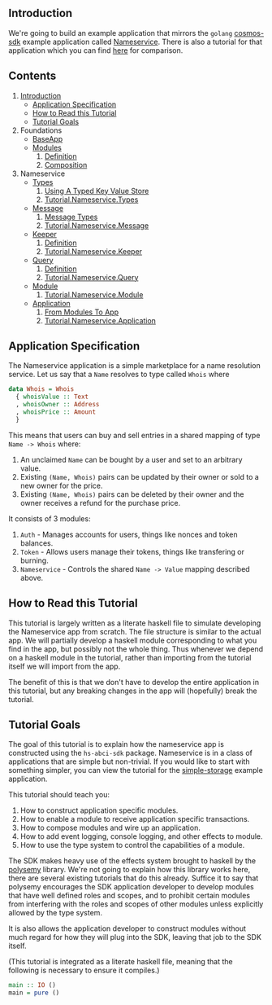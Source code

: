 ## Introduction

We're going to build an example application that mirrors the `golang` [cosmos-sdk](https://github.com/cosmos/cosmos-sdk) example application called [Nameservice](https://github.com/cosmos/sdk-tutorials/tree/master/nameservice). There is also a tutorial for that application which you can find [here](https://tutorials.cosmos.network/nameservice/tutorial/00-intro.html) for comparison.

## Contents
1. [Introduction](README.md)
    - [Application Specification](README.md#application-specification)
    - [How to Read this Tutorial](README.md#how-to-read-this-tutorial)
    - [Tutorial Goals](README.md#tutorial-goals)
2. Foundations
    - [BaseApp](Foundations/BaseApp.md)
    - [Modules](Foundations/Modules.md)
        1. [Definition](Foundations/Modules.md#definition)
        2. [Composition](Foundations/Modules.md#composition)
3. Nameservice
    - [Types](Tutorial/Nameservice/Types.md)
        1. [Using A Typed Key Value Store](Tutorial/Nameservice/Types.md#using-a-typed-key-value-store)
        2. [Tutorial.Nameservice.Types](Tutorial/Nameservice/Types.md#tutorialnameservicetypes)
    - [Message](Tutorial/Nameservice/Message.md)
        1. [Message Types](Tutorial/Nameservice/Message.md#message-types)
        2. [Tutorial.Nameservice.Message](Tutorial/Nameservice/Message.md#tutorialnameservicemessage)
    - [Keeper](Tutorial/Nameservice/Keeper.md)
        1. [Definition](Tutorial/Nameservice/Keeper.md#definition)
        2. [Tutorial.Nameservice.Keeper](Tutorial/Nameservice/Keeper.md#tutorialnameservicekeeper)
    - [Query](Tutorial/Nameservice/Query.md)
        1. [Definition](Tutorial/Nameservice/Query.md#definition)
        2. [Tutorial.Nameservice.Query](Tutorial/Nameservice/Query.md#tutorialnameservicequery)
    - [Module](Tutorial/Nameservice/Module.md)
        1. [Tutorial.Nameservice.Module](Tutorial/Nameservice/Module.md#tutorialnameservicemodule)
    - [Application](Tutorial/Nameservice/Application.md)
        1. [From Modules To App](Tutorial/Nameservice/Application.md#from-modules-to-app)
        2. [Tutorial.Nameservice.Application](Tutorial/Nameservice/Application.md#tutorialnameserviceapplication)


## Application Specification
The Nameservice application is a simple marketplace for a name resolution service. Let us say that a `Name` resolves to type called `Whois` where 

~~~ haskell ignore
data Whois = Whois
  { whoisValue :: Text
  , whoisOwner :: Address
  , whoisPrice :: Amount
  }
~~~

This means that users can buy and sell entries in a shared mapping of type `Name -> Whois` where:
1. An unclaimed `Name` can be bought by a user and set to an arbitrary value.
2. Existing `(Name, Whois)` pairs can be updated by their owner or sold to a new owner for the price.
3. Existing `(Name, Whois)` pairs can be deleted by their owner and the owner receives a refund for the purchase price.

It consists of 3 modules:
1. `Auth` - Manages accounts for users, things like nonces and token balances.
2. `Token` - Allows users manage their tokens, things like transfering or burning.
3. `Nameservice` - Controls the shared `Name -> Value` mapping described above.

## How to Read this Tutorial

This tutorial is largely written as a literate haskell file to simulate developing the Nameservice app from scratch. The file structure is similar to the actual app. We will partially develop a haskell module corresponding to what you find in the app, but possibly not the whole thing. Thus whenever we depend on a haskell module in the tutorial, rather than importing from the tutorial itself we will import from the app.

The benefit of this is that we don't have to develop the entire application in this tutorial, but any breaking changes in the app will (hopefully) break the tutorial.

## Tutorial Goals
The goal of this tutorial is to explain how the nameservice app is constructed using the `hs-abci-sdk` package. Nameservice is in a class of applications that are simple but non-trivial.
If you would like to start with something simpler, you can view the tutorial for the [simple-storage](https://github.com/f-o-a-m/hs-abci/tree/master/hs-abci-examples/simple-storage) example application.

This tutorial should teach you:
1. How to construct application specific modules.
2. How to enable a module to receive application specific transactions. 
3. How to compose modules and wire up an application.
4. How to add event logging, console logging, and other effects to module.
4. How to use the type system to control the capabilities of a module.

The SDK makes heavy use of the effects system brought to haskell by the [polysemy](https://hackage.haskell.org/package/polysemy-1.2.3.0) library. We're not going to explain how this library works here, there are several existing tutorials that do this already. Suffice it to say that polysemy encourages the SDK application developer to develop modules that have well defined roles and scopes, and to prohibit certain modules from interfering with the roles and scopes of other modules unless explicitly allowed by the type system. 

It is also allows the application developer to construct modules without much regard for how they will plug into the SDK, leaving that job to the SDK itself.

(This tutorial is integrated as a literate haskell file, meaning that the following is necessary to ensure it compiles.) 
~~~ haskell
main :: IO ()
main = pure ()
~~~